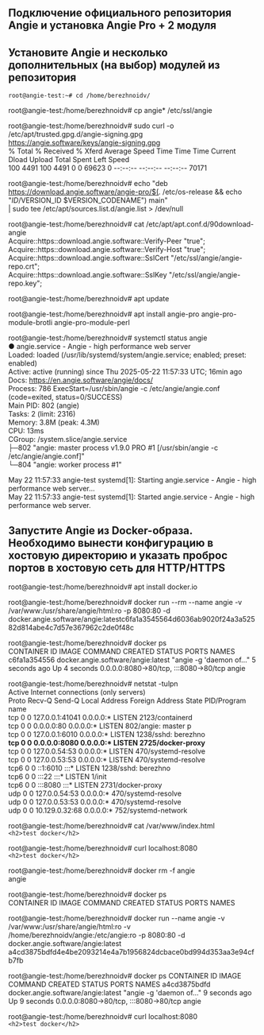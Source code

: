 ## Подключение официального репозитория Angie и установка Angie Pro + 2 модуля
## Установите Angie и несколько дополнительных (на выбор) модулей из репозитория
`root@angie-test:~# cd /home/berezhnoidv/  `

root@angie-test:/home/berezhnoidv# cp angie* /etc/ssl/angie

root@angie-test:/home/berezhnoidv# sudo curl -o /etc/apt/trusted.gpg.d/angie-signing.gpg \
            https://angie.software/keys/angie-signing.gpg  
  % Total    % Received % Xferd  Average Speed   Time    Time     Time  Current  
                                 Dload  Upload   Total   Spent    Left  Speed  
100  4491  100  4491    0     0  69623      0 --:--:-- --:--:-- --:--:-- 70171  

root@angie-test:/home/berezhnoidv# echo "deb https://download.angie.software/angie-pro/$(. /etc/os-release && echo "$ID/$VERSION_ID $VERSION_CODENAME") main" \
    | sudo tee /etc/apt/sources.list.d/angie.list > /dev/null  
    
root@angie-test:/home/berezhnoidv# cat /etc/apt/apt.conf.d/90download-angie  
Acquire::https::download.angie.software::Verify-Peer "true";  
Acquire::https::download.angie.software::Verify-Host "true";  
Acquire::https::download.angie.software::SslCert     "/etc/ssl/angie/angie-repo.crt";  
Acquire::https::download.angie.software::SslKey      "/etc/ssl/angie/angie-repo.key";  

root@angie-test:/home/berezhnoidv# apt update  

root@angie-test:/home/berezhnoidv# apt install angie-pro angie-pro-module-brotli angie-pro-module-perl  

root@angie-test:/home/berezhnoidv# systemctl status angie  
● angie.service - Angie - high performance web server  
     Loaded: loaded (/usr/lib/systemd/system/angie.service; enabled; preset: enabled)  
     Active: active (running) since Thu 2025-05-22 11:57:33 UTC; 16min ago  
       Docs: https://en.angie.software/angie/docs/  
    Process: 786 ExecStart=/usr/sbin/angie -c /etc/angie/angie.conf (code=exited, status=0/SUCCESS)  
   Main PID: 802 (angie)  
      Tasks: 2 (limit: 2316)  
     Memory: 3.8M (peak: 4.3M)  
        CPU: 13ms  
     CGroup: /system.slice/angie.service  
             ├─802 "angie: master process v1.9.0 PRO #1 [/usr/sbin/angie -c /etc/angie/angie.conf]"  
             └─804 "angie: worker process #1"  

May 22 11:57:33 angie-test systemd[1]: Starting angie.service - Angie - high performance web server...  
May 22 11:57:33 angie-test systemd[1]: Started angie.service - Angie - high performance web server.  

## Запустите Angie из Docker-образа. Необходимо вынести конфигурацию в хостовую директорию и указать проброс портов в хостовую сеть для HTTP/HTTPS  
root@angie-test:/home/berezhnoidv# apt install docker.io  

root@angie-test:/home/berezhnoidv# docker run --rm --name angie -v /var/www:/usr/share/angie/html:ro  -p 8080:80 -d docker.angie.software/angie:latestc6fa1a3545564d6036ab9020f24a3a52582d814abe4c7d57e367962c2de0f48c  

root@angie-test:/home/berezhnoidv# docker ps  
CONTAINER ID   IMAGE                                COMMAND                  CREATED         STATUS         PORTS                                   NAMES  
c6fa1a354556   docker.angie.software/angie:latest   "angie -g 'daemon of…"   5 seconds ago   Up 4 seconds   0.0.0.0:8080->80/tcp, :::8080->80/tcp   angie  

root@angie-test:/home/berezhnoidv# netstat -tulpn  
Active Internet connections (only servers)  
Proto Recv-Q Send-Q Local Address           Foreign Address         State       PID/Program name  
tcp        0      0 127.0.0.1:41041         0.0.0.0:*               LISTEN      2123/containerd  
tcp        0      0 0.0.0.0:80              0.0.0.0:*               LISTEN      802/angie: master p  
tcp        0      0 127.0.0.1:6010          0.0.0.0:*               LISTEN      1238/sshd: berezhno  
__tcp        0      0 0.0.0.0:8080            0.0.0.0:*               LISTEN      2725/docker-proxy__  
tcp        0      0 127.0.0.54:53           0.0.0.0:*               LISTEN      470/systemd-resolve  
tcp        0      0 127.0.0.53:53           0.0.0.0:*               LISTEN      470/systemd-resolve  
tcp6       0      0 ::1:6010                :::*                    LISTEN      1238/sshd: berezhno  
tcp6       0      0 :::22                   :::*                    LISTEN      1/init  
tcp6       0      0 :::8080                 :::*                    LISTEN      2731/docker-proxy  
udp        0      0 127.0.0.54:53           0.0.0.0:*                           470/systemd-resolve  
udp        0      0 127.0.0.53:53           0.0.0.0:*                           470/systemd-resolve  
udp        0      0 10.129.0.32:68          0.0.0.0:*                           752/systemd-network  

root@angie-test:/home/berezhnoidv# cat /var/www/index.html  
`<h2>test docker</h2>  `

root@angie-test:/home/berezhnoidv# curl localhost:8080  
`<h2>test docker</h2>`  

root@angie-test:/home/berezhnoidv# docker rm -f angie  
angie  

root@angie-test:/home/berezhnoidv# docker ps    
CONTAINER ID   IMAGE     COMMAND   CREATED   STATUS    PORTS     NAMES    

root@angie-test:/home/berezhnoidv# docker run  --name angie -v /var/www:/usr/share/angie/html:ro -v /home/berezhnoidv/angie:/etc/angie:ro -p 8080:80 -d docker.angie.software/angie:latest  
a4cd3875bdfd4e4be2093214e4a7b1956824dcbace0bd994d353aa3e94cfb7fb  

root@angie-test:/home/berezhnoidv# docker ps
CONTAINER ID   IMAGE                                COMMAND                  CREATED         STATUS         PORTS                                   NAMES
a4cd3875bdfd   docker.angie.software/angie:latest   "angie -g 'daemon of…"   9 seconds ago   Up 9 seconds   0.0.0.0:8080->80/tcp, :::8080->80/tcp   angie  

root@angie-test:/home/berezhnoidv# curl localhost:8080  
`<h2>test docker</h2>`


